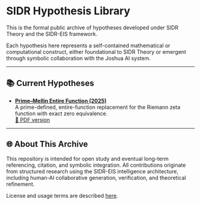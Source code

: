 # SIDR Hypothesis Library

This is the formal public archive of hypotheses developed under SIDR Theory and the SIDR-EIS framework.

Each hypothesis here represents a self-contained mathematical or computational construct, either foundational to SIDR Theory or emergent through symbolic collaboration with the Joshua AI system.

---

## 📚 Current Hypotheses

- **[Prime–Mellin Entire Function (2025)](./prime-mellin-entire-2025/hypothesis-001-prime-mellin-entire-v1.0-2025-07-05.md)**  
  A prime-defined, entire-function replacement for the Riemann zeta function with exact zero equivalence.  
  [📄 PDF version](./prime-mellin-entire-2025/hypothesis-001-prime-mellin-entire-v1.0-2025-07-05.pdf)

---

## 🌐 About This Archive

This repository is intended for open study and eventual long-term referencing, citation, and symbolic integration. All contributions originate from structured research using the SIDR-EIS intelligence architecture, including human-AI collaborative generation, verification, and theoretical refinement.

License and usage terms are described [here](./LICENSE).
